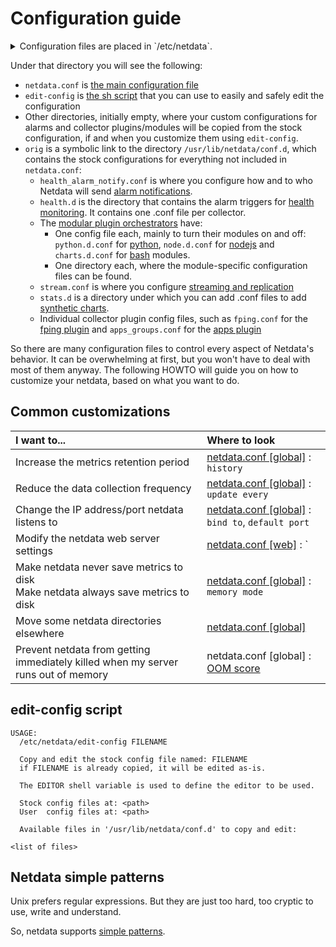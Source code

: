 # Configuration guide

<details><summary>Configuration files are placed in `/etc/netdata`.</summary>
Depending on your installation method, Netdata will have been installed either directly under `/`, or under `/opt/netdata`. The paths mentioned here and in the documentation in general assume that your installation is under `/`. If it is not, you will find the exact same paths under `/opt/netdata` as well. (i.e. `/etc/netdata` will be `/opt/netdata/etc/netdata`).</details>

Under that directory you will see the following:
 - `netdata.conf` is [the main configuration file](DAEMON.md#daemon-configuration) 
 - `edit-config` is [the sh script](#edit-config) that you can use to easily and safely edit the configuration
 - Other directories, initially empty, where your custom configurations for alarms and collector plugins/modules will be copied from the stock configuration, if and when you customize them using `edit-config`. 
 - `orig` is a symbolic link to the directory `/usr/lib/netdata/conf.d`, which contains the stock configurations for everything not included in `netdata.conf`:
    - `health_alarm_notify.conf` is where you configure how and to who Netdata will send [alarm notifications](../health/notifications/#netdata-alarm-notifications). 
    - `health.d` is the directory that contains the alarm triggers for [health monitoring](../../health/#health-monitoring). It contains one .conf file per collector. 
    - The [modular plugin orchestrators](../../collectors/plugins.d/#external-plugins-overview) have:
        -  One config file each, mainly to turn their modules on and off: `python.d.conf` for [python](../../collectors/python.d.plugin/#pythondplugin), `node.d.conf` for [nodejs](../../collectors/node.d.plugin/#nodedplugin) and `charts.d.conf` for [bash](../../collectors/charts.d.plugin/#chartsdplugin) modules.
        - One directory each, where the module-specific configuration files can be found.
    - `stream.conf` is where you configure [streaming and replication](../../streaming/#streaming-and-replication)
    -  `stats.d` is a directory under which you can add .conf files to add [synthetic charts](../../collectors/statsd.plugin/#synthetic-statsd-charts).
    - Individual collector plugin config files, such as `fping.conf` for the [fping plugin](../../collectors/fping.plugin/) and `apps_groups.conf` for the [apps plugin](collectors/apps.plugin/) 

So there are many configuration files to control every aspect of Netdata's behavior. It can be overwhelming at first, but you won't have to deal with most of them anyway. The following HOWTO will guide you on how to customize your netdata, based on what you want to do. 

## Common customizations

I want to... | Where to look |
:-- | :-- |
Increase the metrics retention period | [netdata.conf [global]](DAEMON.md#global-section-options) : `history` |
Reduce the data collection frequency | [netdata.conf [global]](DAEMON.md#global-section-options) : `update every` |
Change the IP address/port netdata listens to | [netdata.conf [global]](DAEMON.md#web-section-options) : `bind to`, `default port` |
Modify the netdata web server settings | [netdata.conf [web]](DAEMON.md#web-section-options) : `
Make netdata never save metrics to disk<br>Make netdata always save metrics to disk | [netdata.conf [global]](DAEMON.md#global-section-options) : `memory mode` |
Move some netdata directories elsewhere | [netdata.conf [global]](DAEMON.md#global-section-options) |
Prevent netdata from getting immediately killed when my server runs out of memory | netdata.conf [global] : [OOM score](DAEMON.md#oom-score)


## edit-config script
```
USAGE:
  /etc/netdata/edit-config FILENAME

  Copy and edit the stock config file named: FILENAME
  if FILENAME is already copied, it will be edited as-is.

  The EDITOR shell variable is used to define the editor to be used.

  Stock config files at: <path>
  User  config files at: <path>

  Available files in '/usr/lib/netdata/conf.d' to copy and edit:

<list of files>
```

## Netdata simple patterns

Unix prefers regular expressions. But they are just too hard, too cryptic to use, write and understand.

So, netdata supports [simple patterns](../../libnetdata/simple_pattern/). 
